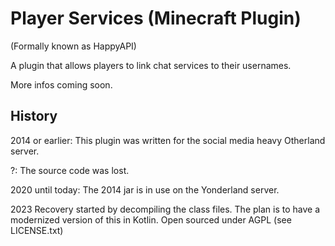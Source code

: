 # Player Services (Minecraft Plugin)

(Formally known as HappyAPI)

A plugin that allows players to link chat services to their usernames.

More infos coming soon.

## History

2014 or earlier: This plugin was written for the social media heavy Otherland server.

?: The source code was lost.

2020 until today: The 2014 jar is in use on the Yonderland server.

2023 Recovery started by decompiling the class files. The plan is to have a modernized version of this in Kotlin. Open sourced under AGPL (see LICENSE.txt)
